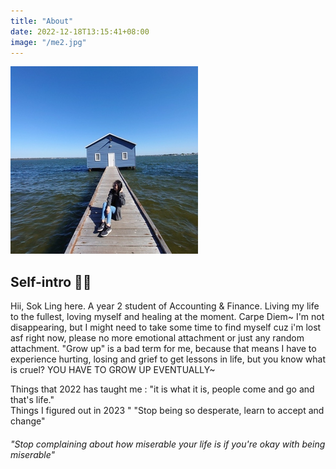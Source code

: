 ```yaml
---
title: "About"
date: 2022-12-18T13:15:41+08:00
image: "/me2.jpg"
---
```


<div class="container p-0">
<div class="row">
<div class="col-3">
    <img src="/me2.jpg" class="w-100"/>
</div>
<div class="col-9">
    <h2>Self-intro 😶‍🌫️</h2>
    <p>
    Hii, Sok Ling here. A year 2 student of Accounting & Finance. Living my life to the fullest, loving myself and healing at the moment. Carpe Diem~ I'm not disappearing, but I might need to take some time to find myself cuz i'm lost asf right now, please no more emotional attachment or just any random attachment. "Grow up" is a bad term for me, because that means I have to experience hurting, losing and grief to get lessons in life, but you know what is cruel? YOU HAVE TO GROW UP EVENTUALLY~

Things that 2022 has taught me : "it is what it is, people come and go and that's life."  
Things I figured out in 2023 " "Stop being so desperate, learn to accept and change"

###### "Stop complaining about how miserable your life is if you're okay with being miserable"

